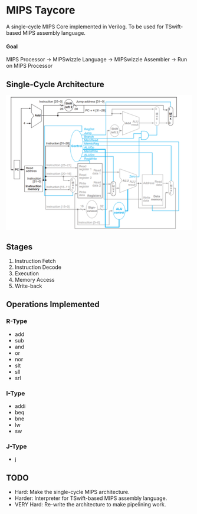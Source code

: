 # MIPS Taycore
A single-cycle MIPS Core implemented in Verilog. To be used for TSwift-based MIPS assembly language.

#### Goal
MIPS Processor -> MIPSwizzle Language -> MIPSwizzle Assembler -> Run on MIPS Processor

## Single-Cycle Architecture
![Single-Cycle](./img/mipsSingleCycle.jpg)

## Stages
1. Instruction Fetch
2. Instruction Decode
3. Execution
4. Memory Access
5. Write-back

## Operations Implemented

### R-Type
- add
- sub
- and
- or
- nor
- slt
- sll
- srl

### I-Type
- addi
- beq
- bne
- lw
- sw

### J-Type
- j

## TODO
- Hard: Make the single-cycle MIPS architecture.
- Harder: Interpreter for TSwift-based MIPS assembly language.
- VERY Hard: Re-write the architecture to make pipelining work.